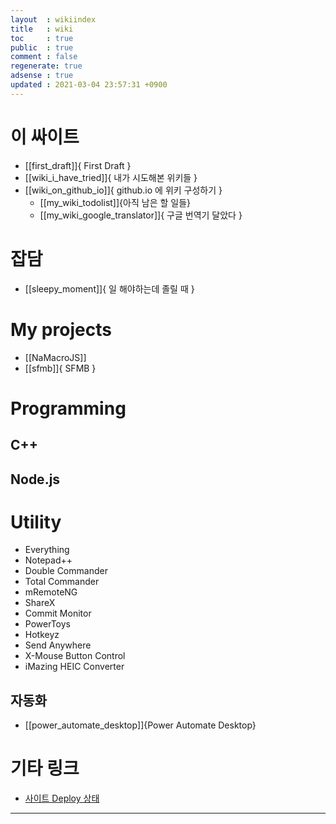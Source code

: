 ```yaml
---
layout  : wikiindex
title   : wiki
toc     : true
public  : true
comment : false
regenerate: true
adsense : true
updated : 2021-03-04 23:57:31 +0900
---
```


# 이 싸이트

* [[first_draft]]{ First Draft }
* [[wiki_i_have_tried]]{ 내가 시도해본 위키들 }
* [[wiki_on_github_io]]{ github.io 에 위키 구성하기 }
	* [[my_wiki_todolist]]{아직 남은 할 일들}
	* [[my_wiki_google_translator]]{ 구글 번역기 달았다 }

# 잡담

* [[sleepy_moment]]{ 일 해야하는데 졸릴 때 }

# My projects

* [[NaMacroJS]]
* [[sfmb]]{ SFMB }

# Programming

## C++
## Node.js

# Utility

* Everything
* Notepad++
* Double Commander
* Total Commander
* mRemoteNG
* ShareX
* Commit Monitor
* PowerToys
* Hotkeyz
* Send Anywhere
* X-Mouse Button Control
* iMazing HEIC Converter

## 자동화 
* [[power_automate_desktop]]{Power Automate Desktop}

# 기타 링크

* [사이트 Deploy 상태]( https://github.com/neoarc/neoarc.github.io/deployments/activity_log?environment=github-pages )

---

<!--
## blog posts
<div>
    <ul>
{% for post in site.posts %}
    {% if post.public != false %}
        <li>
            <a class="post-link" href="{{ post.url | prepend: site.baseurl }}">
                {{ post.title }}
            </a>
        </li>
    {% endif %}
{% endfor %}
    </ul>
</div>
-->
